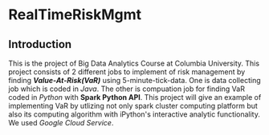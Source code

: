 RealTimeRiskMgmt
================
Introduction
------------
This is the project of Big Data Analytics Course at Columbia University.
This project consists of 2 different jobs to implement of risk management by finding **_Value-At-Risk(VaR)_** using 5-minute-tick-data. One is data collecting job which is coded in _Java_. The other is compuation job for finding VaR coded in _Python_ with **Spark Python API**. This project will give an example of implementing VaR by utlizing not only spark cluster computing platform but also its computing algorithm with iPython's interactive analytic functionality. We used *Google Cloud Service*.



